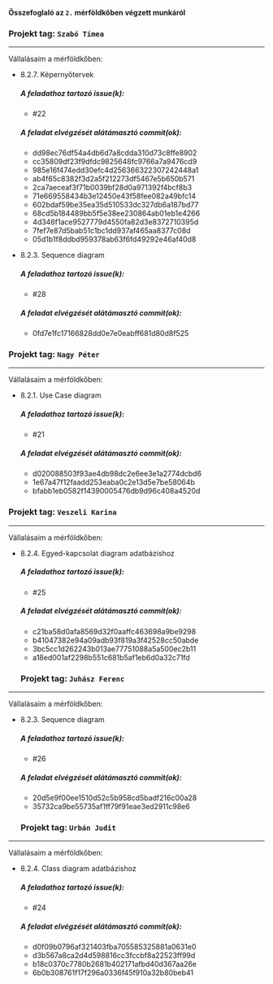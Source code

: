 **Összefoglaló az `2.` mérföldkőben végzett munkáról**



### Projekt tag: `Szabó Tímea`

___

Vállalásaim a mérföldkőben:

- 8.2.7. Képernyőtervek

    ##### A feladathoz tartozó issue(k):

     - #22

    ##### A feladat elvégzését alátámasztó commit(ok):

     - dd98ec76df54a4db6d7a8cdda310d73c8ffe8902
     - cc35809df23f9dfdc9825648fc9766a7a9476cd9
     - 985e16f474edd30efc4d256366322307242448a1
     - ab4f65c8382f3d2a5f212273df5467e5b650b571  
     - 2ca7aeceaf3f71b0039bf28d0a971392f4bcf8b3
     - 71e669558434b3e12450e43f58fee082a49bfc14
     - 602bdaf59be35ea35d510533dc327db6a187bd77
     - 68cd5b184489bb5f5e38ee230864ab01eb1e4266
     - 4d346f1ace9527779d4550fa82d3e8372710395d
     - 7fef7e87d5bab51c1bc1dd937af465aa8377c08d
     - 05d1b1f8ddbd959378ab63f6fd49292e46af40d8

- 8.2.3. Sequence diagram

    ##### A feladathoz tartozó issue(k):

     - #28

    ##### A feladat elvégzését alátámasztó commit(ok):

     - 0fd7e1fc17166828dd0e7e0eabff681d80d8f525



### Projekt tag: `Nagy Péter`

___

Vállalásaim a mérföldkőben:

- 8.2.1. Use Case diagram

    ##### A feladathoz tartozó issue(k):

     - #21

    ##### A feladat elvégzését alátámasztó commit(ok):

     - d020088503f93ae4db98dc2e6ee3e1a2774dcbd6
     - 1e67a47f12faadd253eaba0c2e13d5e7be58064b
     - bfabb1eb0582f14390005476db9d96c408a4520d



### Projekt tag: `Veszeli Karina`

___

Vállalásaim a mérföldkőben:

- 8.2.4. Egyed-kapcsolat diagram adatbázishoz

    ##### A feladathoz tartozó issue(k):

     - #25

    ##### A feladat elvégzését alátámasztó commit(ok):

     - c21ba58d0afa8569d32f0aaffc463698a9be9298
     - b41047382e94a09adb93f819a3f42528cc50abde
     - 3bc5cc1d262243b013ae77751088a5a500ec2b11
     - a18ed001af2298b551c681b5af1eb6d0a32c71fd


     ### Projekt tag: `Juhász Ferenc`

___

Vállalásaim a mérföldkőben:

- 8.2.3. Sequence diagram

    ##### A feladathoz tartozó issue(k):

     - #26

    ##### A feladat elvégzését alátámasztó commit(ok):

     - 20d5e9f00ee1510d52c5b958cd5badf216c00a28
     - 35732ca9be55735af1ff79f91eae3ed2911c98e6


     ### Projekt tag: `Urbán Judit`

___

Vállalásaim a mérföldkőben:

- 8.2.4. Class diagram adatbázishoz

    ##### A feladathoz tartozó issue(k):

     - #24

    ##### A feladat elvégzését alátámasztó commit(ok):

    - d0f09b0796af321403fba705585325881a0631e0
    - d3b567a8ca2d4d598816cc3fccbf8a22523ff99d
    - b18c0370c7780b2681b402171afbd40d367aa26e
    - 6b0b308761f17f296a0336f45f910a32b80beb41



